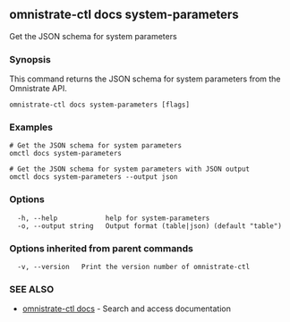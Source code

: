 ## omnistrate-ctl docs system-parameters

Get the JSON schema for system parameters

### Synopsis

This command returns the JSON schema for system parameters from the Omnistrate API.

```
omnistrate-ctl docs system-parameters [flags]
```

### Examples

```
# Get the JSON schema for system parameters
omctl docs system-parameters

# Get the JSON schema for system parameters with JSON output
omctl docs system-parameters --output json

```

### Options

```
  -h, --help            help for system-parameters
  -o, --output string   Output format (table|json) (default "table")
```

### Options inherited from parent commands

```
  -v, --version   Print the version number of omnistrate-ctl
```

### SEE ALSO

* [omnistrate-ctl docs](omnistrate-ctl_docs.md)	 - Search and access documentation

